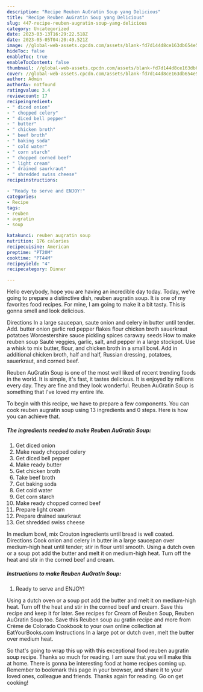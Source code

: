```yaml
---
description: "Recipe Reuben AuGratin Soup yang Delicious"
title: "Recipe Reuben AuGratin Soup yang Delicious"
slug: 447-recipe-reuben-augratin-soup-yang-delicious
category: Uncategorized
date: 2023-03-13T16:29:22.518Z
date: 2023-05-05T04:20:49.521Z
image: //global-web-assets.cpcdn.com/assets/blank-fd7d144d8ce163db654e5a02c40b08a2775adb7897d16e4062681dc7e1b2800f.png
hideToc: false
enableToc: true
enableTocContent: false
thumbnail: //global-web-assets.cpcdn.com/assets/blank-fd7d144d8ce163db654e5a02c40b08a2775adb7897d16e4062681dc7e1b2800f.png
cover: //global-web-assets.cpcdn.com/assets/blank-fd7d144d8ce163db654e5a02c40b08a2775adb7897d16e4062681dc7e1b2800f.png
author: Admin
authorAv: notfound
ratingvalue: 3.4
reviewcount: 17
recipeingredient:
- " diced onion"
- " chopped celery"
- " diced bell pepper"
- " butter"
- " chicken broth"
- " beef broth"
- " baking soda"
- " cold water"
- " corn starch"
- " chopped corned beef"
- " light cream"
- " drained saurkraut"
- " shredded swiss cheese"
recipeinstructions:

- "Ready to serve and ENJOY!"
categories:
- Recipe
tags:
- reuben
- augratin
- soup

katakunci: reuben augratin soup 
nutrition: 176 calories
recipecuisine: American
preptime: "PT20M"
cooktime: "PT44M"
recipeyield: "4"
recipecategory: Dinner

---
```



Hello everybody, hope you are having an incredible day today. Today, we're going to prepare a distinctive dish, reuben augratin soup. It is one of my favorites food recipes. For mine, I am going to make it a bit tasty. This is gonna smell and look delicious.

Directions In a large saucepan, saute onion and celery in butter until tender. Add. butter onion garlic red pepper flakes flour chicken broth sauerkraut potatoes Worcestershire sauce pickling spices caraway seeds How to make reuben soup Sauté veggies, garlic, salt, and pepper in a large stockpot. Use a whisk to mix butter, flour, and chicken broth in a small bowl. Add in additional chicken broth, half and half, Russian dressing, potatoes, sauerkraut, and corned beef.

Reuben AuGratin Soup is one of the most well liked of recent trending foods in the world. It is simple, it's fast, it tastes delicious. It is enjoyed by millions every day. They are fine and they look wonderful. Reuben AuGratin Soup is something that I've loved my entire life.


To begin with this recipe, we have to prepare a few components. You can cook reuben augratin soup using 13 ingredients and 0 steps. Here is how you can achieve that.

<!--inarticleads1-->

##### The ingredients needed to make Reuben AuGratin Soup:

1. Get  diced onion
1. Make ready  chopped celery
1. Get  diced bell pepper
1. Make ready  butter
1. Get  chicken broth
1. Take  beef broth
1. Get  baking soda
1. Get  cold water
1. Get  corn starch
1. Make ready  chopped corned beef
1. Prepare  light cream
1. Prepare  drained saurkraut
1. Get  shredded swiss cheese


In medium bowl, mix Crouton ingredients until bread is well coated. Directions Cook onion and celery in butter in a large saucepan over medium-high heat until tender; stir in flour until smooth. Using a dutch oven or a soup pot add the butter and melt it on medium-high heat. Turn off the heat and stir in the corned beef and cream. 

<!--inarticleads2-->

##### Instructions to make Reuben AuGratin Soup:


1. Ready to serve and ENJOY!

Using a dutch oven or a soup pot add the butter and melt it on medium-high heat. Turn off the heat and stir in the corned beef and cream. Save this recipe and keep it for later. See recipes for Cream of Reuben Soup, Reuben AuGratin Soup too. Save this Reuben soup au gratin recipe and more from Crème de Colorado Cookbook to your own online collection at EatYourBooks.com Instructions In a large pot or dutch oven, melt the butter over medium heat. 

So that's going to wrap this up with this exceptional food reuben augratin soup recipe. Thanks so much for reading. I am sure that you will make this at home. There is gonna be interesting food at home recipes coming up. Remember to bookmark this page in your browser, and share it to your loved ones, colleague and friends. Thanks again for reading. Go on get cooking!
